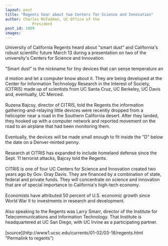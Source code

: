 ```yaml
---
layout: post
title: "Regents hear about two Centers for Science and Innovation"
author: Charles McFadden, UC Office of the
			President
post_id: 1009
images:
---
```


<p>
  University of California Regents heard about "smart dust" and California's robust scientific future March 13 during a presentation on two of the university's Centers for Science and Innovation.<br>
  <br>
  "Smart dust" is the nickname for tiny devices that can sense temperature an
</p>d motion and let a computer know about it. They are being developed at the Center for Information Technology Research in the Interest of Society, (CITRIS) made up of scientists from UC Santa Cruz, UC Berkeley, UC Davis and, eventually, UC Merced.<br>
<br>
Ruzena Bajcsy, director of CITRIS, told the Regents the information gathering-and-relaying little devices were recently dropped from a helicopter near a road in the Southern California desert. After they landed, they hooked up with a computer network and reported movement on the road to an airplane that had been monitoring them.<br>
<br>
Eventually, the devices will be made small enough to fit inside the "D" below the date on a Denver-minted penny.<br>
<br>
Research at CITRIS has expanded to include homeland defense since the Sept. 11 terrorist attacks, Bajcsy told the Regents.<br>
<br>
CITRIS is one of four UC Centers for Science and Innovation created two years ago by Gov. Gray Davis. They are financed by a combination of state, federal and private funds. They will concentrate on science and innovation that are of special importance to California's high-tech economy.<br>
<br>
Economists have attributed 50 percent of U.S. economic growth since World War II to investments in research and development.<br>
<br>
Also speaking to the Regents was Larry Smarr, director of the Institute for Telecommunications and Information Technology. That Institute is headquartered at UC San Diego, with UC Irvine as a participating partner.<br>
<br>
[source](http://www1.ucsc.edu/currents/01-02/03-18/regents.html "Permalink to regents")
